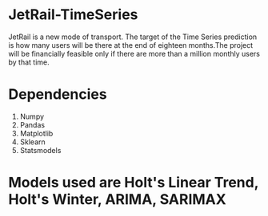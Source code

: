 # JetRail-TimeSeries
JetRail is a new mode of transport. The target of the Time Series prediction is how many users will be there at the end of eighteen months.The project will be financially feasible only if there are more than a million monthly users by that time.
# Dependencies
1. Numpy
2. Pandas
3. Matplotlib
4. Sklearn
5. Statsmodels
# Models used are Holt's Linear Trend, Holt's Winter, ARIMA, SARIMAX
